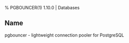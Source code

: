 % PGBOUNCER(1) 1.10.0 | Databases

## Name

pgbouncer - lightweight connection pooler for PostgreSQL
